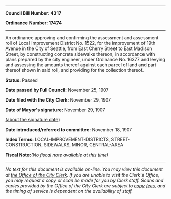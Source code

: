 

********

**Council Bill Number: 4317**
   
**Ordinance Number: 17474**
********

 An ordinance approving and confirming the assessment and assessment roll of Local Improvement District No. 1522, for the improvement of 19th Avenue in the City of Seattle, from East Cherry Street to East Madison Street, by constructing concrete sidewalks thereon, in accordance with plans prepared by the city engineer, under Ordinance No. 16377 and levying and assessing the amounts thereof against each parcel of land and part thereof shown in said roll, and providing for the collection thereof.

**Status:** Passed
   
**Date passed by Full Council:** November 25, 1907
   
**Date filed with the City Clerk:** November 29, 1907
   
**Date of Mayor's signature:** November 29, 1907
   
[(about the signature date)](/~public/approvaldate.htm)
   
   
   
**Date introduced/referred to committee:** November 18, 1907
   
   
**Index Terms:** LOCAL-IMPROVEMENT-DISTRICTS, STREET-CONSTRUCTION, SIDEWALKS, MINOR, CENTRAL-AREA

**Fiscal Note:**_(No fiscal note available at this time)_
********

_No text for this document is available on-line. You may view this document at [the Office of the City Clerk](http://www.seattle.gov/leg/clerk/contactUs.htm). If you are unable to visit the Clerk's Office, you may request a copy or scan be made for you by Clerk staff. Scans and copies provided by the Office of the City Clerk are subject to [copy fees](http://clerk.seattle.gov/~public/clerkfees.htm), and the timing of service is dependent on the availability of staff._

